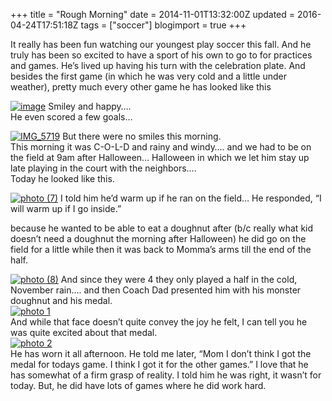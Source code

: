 +++
title = "Rough Morning"
date = 2014-11-01T13:32:00Z
updated = 2016-04-24T17:51:18Z
tags = ["soccer"]
blogimport = true 
+++

It really has been fun watching our youngest play soccer this fall.  And he truly has been so excited to have a sport of his own to go to for practices and games.  He’s lived up having his turn with the celebration plate.  And besides the first game (in which he was very cold and a little under weather), pretty much every other game he has looked like this  

[![image](https://latc.s3.amazonaws.com/wp-content/uploads/2014/11/IMG_5724.jpg)](https://latc.s3.amazonaws.com/wp-content/uploads/2014/11/IMG_5724.jpg)
Smiley and happy….  
He even scored a few goals…  

[![IMG_5719](https://latc.s3.amazonaws.com/wp-content/uploads/2014/11/IMG_5719.jpg "IMG_5719")](https://latc.s3.amazonaws.com/wp-content/uploads/2014/11/IMG_5719.jpg)
But there were no smiles this morning.   
This morning it was C-O-L-D and rainy and windy…. and we had to be on the field at 9am  after Halloween… Halloween in which we let him stay up late playing in the court with the neighbors….  
Today he looked like this.    

[![photo (7)](https://latc.s3.amazonaws.com/wp-content/uploads/2014/11/photo-7.jpg "photo (7)")](https://latc.s3.amazonaws.com/wp-content/uploads/2014/11/photo-7.jpg)
I told him he’d warm up if he ran on the field… He responded, “I will warm up if I go inside.”    

because he wanted to be able to eat a doughnut after (b/c really what kid doesn’t need a doughnut the morning after Halloween) he did go on the field for a little while then it was back to Momma’s arms till the end of the half.

  [![photo (8)](https://latc.s3.amazonaws.com/wp-content/uploads/2014/11/photo-8.jpg "photo (8)")](https://latc.s3.amazonaws.com/wp-content/uploads/2014/11/photo-8.jpg)
And since they were 4 they only played a half in the cold, November rain…. and then Coach Dad presented him with his monster doughnut and his medal.   
[![photo 1](https://latc.s3.amazonaws.com/wp-content/uploads/2014/11/photo-1.jpg "photo 1")](https://latc.s3.amazonaws.com/wp-content/uploads/2014/11/photo-1.jpg)  
And while that face doesn’t quite convey the joy he felt, I can tell you he was quite excited about that medal.   
[![photo 2](https://latc.s3.amazonaws.com/wp-content/uploads/2014/11/photo-2.jpg "photo 2")](https://latc.s3.amazonaws.com/wp-content/uploads/2014/11/photo-2.jpg)  
He has worn it all afternoon.  He told me later, “Mom I don’t think I got the medal for todays game.  I think I got it for the other games.”  I love that he has somewhat of a firm grasp of reality.  I told him he was right, it wasn’t for today.  But, he did have lots of games where he did work hard.  
